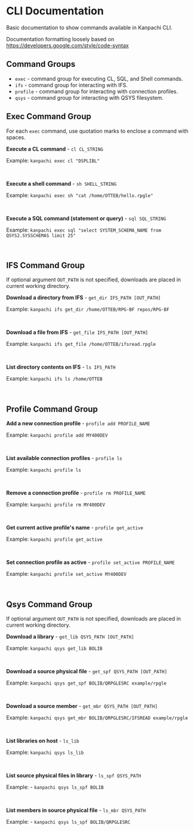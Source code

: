 # CLI Documentation

Basic documentation to show commands available in Kanpachi CLI.

Documentation formatting loosely based on https://developers.google.com/style/code-syntax


## Command Groups
- ```exec``` - command group for executing CL, SQL, and Shell commands.
- ```ifs``` - command group for interacting with IFS.
- ```profile``` - command group for interacting with connection profiles.
- ```qsys``` - command group for interacting with QSYS filesystem.


## Exec Command Group
For each ```exec``` command, use quotation marks to enclose a command with spaces.


**Execute a CL command** - ```cl CL_STRING```

Example: ```kanpachi exec cl "DSPLIBL"```

<br>

**Execute a shell command** - ```sh SHELL_STRING```

Example: ```kanpachi exec sh "cat /home/OTTEB/hello.rpgle"```

<br>

**Execute a SQL command (statement or query)** - ```sql SQL_STRING```

Example: ```kanpachi exec sql "select SYSTEM_SCHEMA_NAME from QSYS2.SYSSCHEMAS limit 25"```

<br>


## IFS Command Group
If optional argument ```OUT_PATH``` is not specified, downloads are placed in current working directory.

**Download a directory from IFS** - ```get_dir IFS_PATH [OUT_PATH]```

Example: ```kanpachi ifs get_dir /home/OTTEB/RPG-BF repos/RPG-BF```

<br>

**Download a file from IFS** - ```get_file IFS_PATH [OUT_PATH]```

Example: ```kanpachi ifs get_file /home/OTTEB/ifsread.rpgle```

<br>

**List directory contents on IFS** - ```ls IFS_PATH```

Example: ```kanpachi ifs ls /home/OTTEB```

<br>


## Profile Command Group

**Add a new connection profile** - ```profile add PROFILE_NAME```

Example: ```kanpachi profile add MY400DEV```

<br>

**List available connection profiles** - ```profile ls```

Example: ```kanpachi profile ls```

<br>

**Remove a connection profile** - ```profile rm PROFILE_NAME```

Example: ```kanpachi profile rm MY400DEV```

<br>

**Get current active profile's name** - ```profile get_active```

Example: ```kanpachi profile get_active```

<br>

**Set connection profile as active** - ```profile set_active PROFILE_NAME```

Example: ```kanpachi profile set_active MY400DEV```

<br>


## Qsys Command Group
If optional argument ```OUT_PATH``` is not specified, downloads are placed in current working directory.


**Download a library** - ```get_lib QSYS_PATH [OUT_PATH]```

Example: ```kanpachi qsys get_lib BOLIB```

<br>

**Download a source physical file** - ```get_spf QSYS_PATH [OUT_PATH]```

Example: ```kanpachi qsys get_spf BOLIB/QRPGLESRC example/rpgle```

<br>

**Download a source member** - ```get_mbr QSYS_PATH [OUT_PATH]```

Example: ```kanpachi qsys get_mbr BOLIB/QRPGLESRC/IFSREAD example/rpgle```

<br>

**List libraries on host** - ```ls_lib```

Example: ```kanpachi qsys ls_lib```

<br>

**List source physical files in library** - ```ls_spf QSYS_PATH```

Example: - ```kanpachi qsys ls_spf BOLIB```

<br>

**List members in source physical file** - ```ls_mbr QSYS_PATH```

Example: - ```kanpachi qsys ls_spf BOLIB/QRPGLESRC```

<br>
